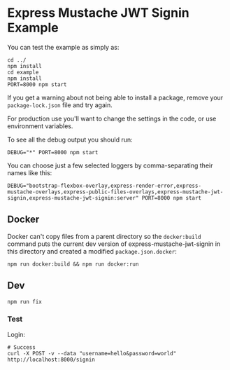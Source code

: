 # Express Mustache JWT Signin Example

You can test the example as simply as:

```
cd ../
npm install
cd example
npm install
PORT=8000 npm start
```

If you get a warning about not being able to install a package, remove your `package-lock.json` file and try again.

For production use you'll want to change the settings in the code, or use environment variables.

To see all the debug output you should run:

```
DEBUG="*" PORT=8000 npm start
```

You can choose just a few selected loggers by comma-separating their names like this:

```
DEBUG="bootstrap-flexbox-overlay,express-render-error,express-mustache-overlays,express-public-files-overlays,express-mustache-jwt-signin,express-mustache-jwt-signin:server" PORT=8000 npm start
```

## Docker

Docker can't copy files from a parent directory so the `docker:build` command puts the current dev version of express-mustache-jwt-signin in this directory and created a modified `package.json.docker`:

```
npm run docker:build && npm run docker:run
```

## Dev

```
npm run fix
```

### Test

Login:

```
# Success
curl -X POST -v --data "username=hello&password=world" http://localhost:8000/signin
